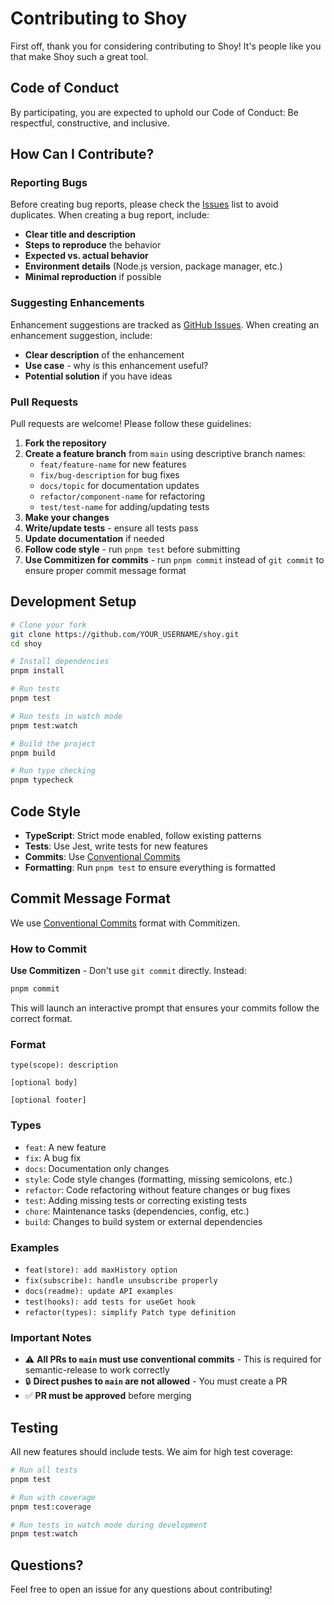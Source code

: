 # Contributing to Shoy

First off, thank you for considering contributing to Shoy! It's people like you that make Shoy such a great tool.

## Code of Conduct

By participating, you are expected to uphold our Code of Conduct: Be respectful, constructive, and inclusive.

## How Can I Contribute?

### Reporting Bugs

Before creating bug reports, please check the [Issues](https://github.com/antonkalik/shoy/issues) list to avoid duplicates. When creating a bug report, include:

- **Clear title and description**
- **Steps to reproduce** the behavior
- **Expected vs. actual behavior**
- **Environment details** (Node.js version, package manager, etc.)
- **Minimal reproduction** if possible

### Suggesting Enhancements

Enhancement suggestions are tracked as [GitHub Issues](https://github.com/antonkalik/shoy/issues). When creating an enhancement suggestion, include:

- **Clear description** of the enhancement
- **Use case** - why is this enhancement useful?
- **Potential solution** if you have ideas

### Pull Requests

Pull requests are welcome! Please follow these guidelines:

1. **Fork the repository**
2. **Create a feature branch** from `main` using descriptive branch names:
   - `feat/feature-name` for new features
   - `fix/bug-description` for bug fixes
   - `docs/topic` for documentation updates
   - `refactor/component-name` for refactoring
   - `test/test-name` for adding/updating tests
3. **Make your changes**
4. **Write/update tests** - ensure all tests pass
5. **Update documentation** if needed
6. **Follow code style** - run `pnpm test` before submitting
7. **Use Commitizen for commits** - run `pnpm commit` instead of `git commit` to ensure proper commit message format

## Development Setup

```bash
# Clone your fork
git clone https://github.com/YOUR_USERNAME/shoy.git
cd shoy

# Install dependencies
pnpm install

# Run tests
pnpm test

# Run tests in watch mode
pnpm test:watch

# Build the project
pnpm build

# Run type checking
pnpm typecheck
```

## Code Style

- **TypeScript**: Strict mode enabled, follow existing patterns
- **Tests**: Use Jest, write tests for new features
- **Commits**: Use [Conventional Commits](https://www.conventionalcommits.org/)
- **Formatting**: Run `pnpm test` to ensure everything is formatted

## Commit Message Format

We use [Conventional Commits](https://www.conventionalcommits.org/) format with Commitizen. 

### How to Commit

**Use Commitizen** - Don't use `git commit` directly. Instead:

```bash
pnpm commit
```

This will launch an interactive prompt that ensures your commits follow the correct format.

### Format

```
type(scope): description

[optional body]

[optional footer]
```

### Types

- `feat`: A new feature
- `fix`: A bug fix
- `docs`: Documentation only changes
- `style`: Code style changes (formatting, missing semicolons, etc.)
- `refactor`: Code refactoring without feature changes or bug fixes
- `test`: Adding missing tests or correcting existing tests
- `chore`: Maintenance tasks (dependencies, config, etc.)
- `build`: Changes to build system or external dependencies

### Examples

- `feat(store): add maxHistory option`
- `fix(subscribe): handle unsubscribe properly`
- `docs(readme): update API examples`
- `test(hooks): add tests for useGet hook`
- `refactor(types): simplify Patch type definition`

### Important Notes

- ⚠️ **All PRs to `main` must use conventional commits** - This is required for semantic-release to work correctly
- 🔒 **Direct pushes to `main` are not allowed** - You must create a PR
- ✅ **PR must be approved** before merging

## Testing

All new features should include tests. We aim for high test coverage:

```bash
# Run all tests
pnpm test

# Run with coverage
pnpm test:coverage

# Run tests in watch mode during development
pnpm test:watch
```

## Questions?

Feel free to open an issue for any questions about contributing!

